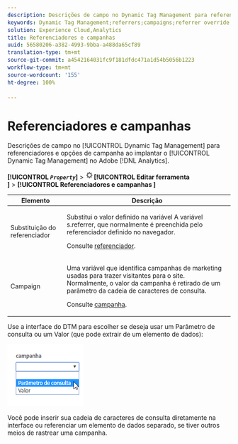 ```yaml
---
description: Descrições de campo no Dynamic Tag Management para referenciadores e opções de campanha ao implantar o Dynamic Tag Management no Adobe Analytics.
keywords: Dynamic Tag Management;referrers;campaigns;referrer override;campaign variable;query param
solution: Experience Cloud,Analytics
title: Referenciadores e campanhas
uuid: 56580206-a382-4993-9bba-a488da65cf89
translation-type: tm+mt
source-git-commit: a4542164031fc9f181dfdc471a1d54b5056b1223
workflow-type: tm+mt
source-wordcount: '155'
ht-degree: 100%

---
```



# Referenciadores e campanhas

Descrições de campo no [!UICONTROL Dynamic Tag Management] para referenciadores e opções de campanha ao implantar o [!UICONTROL Dynamic Tag Management] no Adobe [!DNL Analytics].

**[!UICONTROL *`Property`*]** > ![Ícone de engrenagem](assets/settings_gear.png)**[!UICONTROL  Editar ferramenta ]** > **[!UICONTROL  Referenciadores e campanhas ]**

<table id="table_09AE3BFF0F12442F9C19CD96451F93E4">
 <thead>
  <tr>
   <th colname="col1" class="entry"> Elemento </th>
   <th colname="col2" class="entry"> Descrição </th>
  </tr>
 </thead>
 <tbody>
  <tr>
   <td colname="col1"> Substituição do referenciador </td>
   <td colname="col2"> <p>Substitui o valor definido na variável A variável<span class="varname"> s.referrer</span>, que normalmente é preenchida pelo referenciador definido no navegador. </p> <p>Consulte <a href="../../../vars/page-vars/referrer.md">referenciador</a>. </p> </td>
  </tr>
  <tr>
   <td colname="col1"> Campaign </td>
   <td colname="col2"> <p>Uma variável que identifica campanhas de marketing usadas para trazer visitantes para o site. Normalmente, o valor da campanha é retirado de um parâmetro da cadeia de caracteres de consulta. </p> <p>Consulte <a href="../../../vars/page-vars/campaign.md">campanha</a>. </p> </td>
  </tr>
 </tbody>
</table>

Use a interface do DTM para escolher se deseja usar um Parâmetro de consulta ou um Valor (que pode extrair de um elemento de dados):

![Parâmetro de consulta](assets/dtm-queryparam.png)

Você pode inserir sua cadeia de caracteres de consulta diretamente na interface ou referenciar um elemento de dados separado, se tiver outros meios de rastrear uma campanha.
